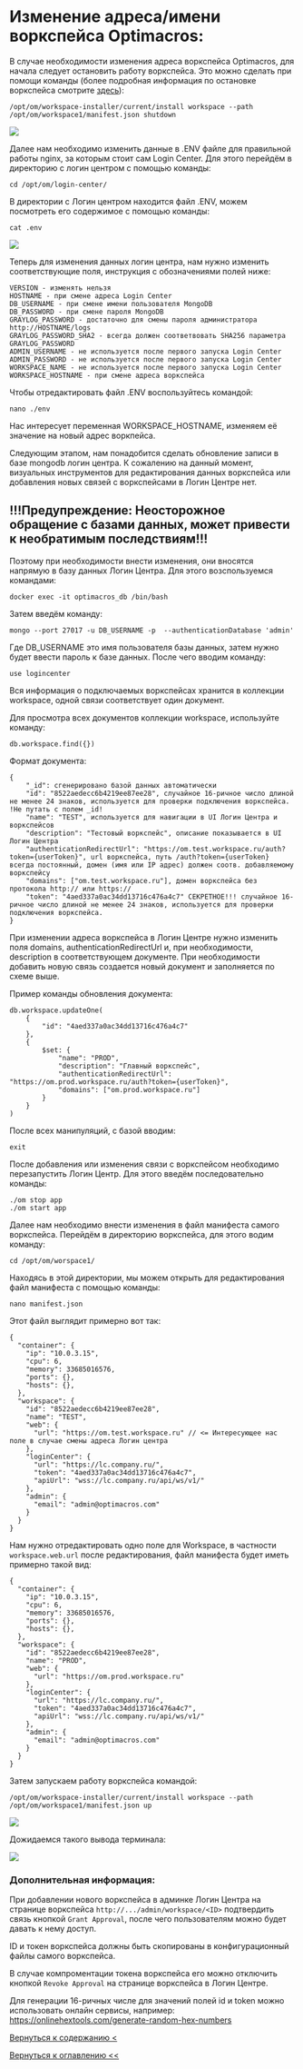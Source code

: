 # Изменение адреса/имени воркспейса Optimacros:

В случае необходимости изменения адреса воркспейса Optimacros, для начала следует остановить работу воркспейса. Это можно сделать 
при помощи команды (более подробная информация по остановке воркспейса смотрите [здесь](refresh.md)):

```/opt/om/workspace-installer/current/install workspace --path /opt/om/workspace1/manifest.json shutdown```

![](./pictures/sshPutty3.jpg)

Далее нам необходимо изменить данные в .ENV файле для правильной работы nginx, за которым стоит сам Login Center. Для 
этого перейдём в директорию с логин центром с помощью команды:

`cd /opt/om/login-center/`

В директории с Логин центром находится файл .ENV, можем посмотреть его содержимое с помощью команды:

`cat .env`

![](./pictures/catEnv.png)

Теперь для изменения данных логин центра, нам нужно изменить соответствующие поля, инструкция с обозначениями полей ниже:

```
VERSION - изменять нельзя
HOSTNAME - при смене адреса Login Center
DB_USERNAME - при смене имени пользователя MongoDB
DB_PASSWORD - при смене пароля MongoDB
GRAYLOG_PASSWORD - достаточно для смены пароля администратора http://HOSTNAME/logs
GRAYLOG_PASSWORD_SHA2 - всегда должен соответвовать SHA256 параметра GRAYLOG_PASSWORD
ADMIN_USERNAME - не используется после первого запуска Login Center
ADMIN_PASSWORD - не используется после первого запуска Login Center
WORKSPACE_NAME - не используется после первого запуска Login Center
WORKSPACE_HOSTNAME - при смене адреса воркспейса
```

Чтобы отредактировать файл .ENV воспользуйтесь командой:

`nano ./env`

Нас интересует переменная WORKSPACE_HOSTNAME, изменяем её значение на новый адрес воркпейса.

Следующим этапом, нам понадобится сделать обновление записи в базе mongodb логин центра.
К сожалению на данный момент, визуальных инструментов для редактирования данных воркспейса или добавления новых связей с
 воркспейсами в Логин Центре нет. 
 
 ## !!!Предупреждение: Неосторожное обращение с базами данных, может привести к необратимым последствиям!!!
 
 Поэтому при необходимости внести изменения, они вносятся напрямую в базу данных Логин 
 Центра. Для этого возспользуемся командами:
 
`docker exec -it optimacros_db /bin/bash`

Затем введём команду:

`mongo --port 27017 -u DB_USERNAME -p  --authenticationDatabase 'admin'`

Где DB_USERNAME это имя пользователя базы данных, затем нужно будет ввести пароль к базе данных. После чего вводим 
команду:

`use logincenter`

Вся информация о подключаемых воркспейсах хранится в коллекции workspace, одной связи соответствует один документ.

Для просмотра всех документов коллекции workspace, используйте команду:

```
db.workspace.find({})
```

Формат документа:

```
{
    "_id": сгенерировано базой данных автоматически
    "id": "8522aedecc6b4219ee87ee28", случайное 16-ричное число длиной не менее 24 знаков, используется для проверки подключения воркспейса. !Не путать с полем _id!
    "name": "TEST", используется для навигации в UI Логин Центра и воркспейсов
    "description": "Тестовый воркспейс", описание показывается в UI Логин Центра
    "authenticationRedirectUrl": "https://om.test.workspace.ru/auth?token={userToken}", url воркспейса, путь /auth?token={userToken} всегда постоянный, домен (имя или IP адрес) должен соотв. добавляемому воркспейсу
    "domains": ["om.test.workspace.ru"], домен воркспейса без протокола http:// или https://
    "token": "4aed337a0ac34dd13716c476a4c7" СЕКРЕТНОЕ!!! случайное 16-ричное число длиной не менее 24 знаков, используется для проверки подключения воркспейса. 
}
```

При изменении адреса воркспейса в Логин Центре нужно изменить поля domains, authenticationRedirectUrl и, при необходимости, description в соответствующем документе.
При необходимости добавить новую связь создается новый документ и заполняется по схеме выше.

Пример команды обновления документа:

```
db.workspace.updateOne(
    {
        "id": "4aed337a0ac34dd13716c476a4c7"
    },
    {
        $set: {
            "name": "PROD",
            "description": "Главный воркспейс",
            "authenticationRedirectUrl": "https://om.prod.workspace.ru/auth?token={userToken}",
            "domains": ["om.prod.workspace.ru"]
        }
    }
)
```

После всех манипуляций, с базой вводим:

`exit`


После добавления или изменения связи с воркспейсом необходимо перезапустить Логин Центр. Для этого введём 
последовательно команды:

```
./om stop app
./om start app
```

Далее нам необходимо внести изменения в файл манифеста самого воркспейса. Перейдём в директорию воркспейса, для этого 
водим команду:

`cd /opt/om/worspace1/`

Находясь в этой директории, мы можем открыть для редактирования файл манифеста с помощью команды:

`nano manifest.json`

Этот файл выглядит примерно вот так:

```
{
  "container": {
    "ip": "10.0.3.15",
    "cpu": 6,
    "memory": 33685016576,
    "ports": {},
    "hosts": {},
  },
  "workspace": {
    "id": "8522aedecc6b4219ee87ee28",
    "name": "TEST",
    "web": {
      "url": "https://om.test.workspace.ru" // <= Интересующее нас поле в случае смены адреса Логин центра
    },
    "loginCenter": {
      "url": "https://lc.company.ru/",
      "token": "4aed337a0ac34dd13716c476a4c7",
      "apiUrl": "wss://lc.company.ru/api/ws/v1/"
    },
    "admin": {
      "email": "admin@optimacros.com"
    }
  }
}
```

Нам нужно отредактировать одно поле для Workspace, в частности `workspace.web.url`
после редактирования, файл манифеста будет иметь примерно такой вид: 

```
{
  "container": {
    "ip": "10.0.3.15",
    "cpu": 6,
    "memory": 33685016576,
    "ports": {},
    "hosts": {},
  },
  "workspace": {
    "id": "8522aedecc6b4219ee87ee28",
    "name": "PROD",
    "web": {
      "url": "https://om.prod.workspace.ru"
    },
    "loginCenter": {
      "url": "https://lc.company.ru/",
      "token": "4aed337a0ac34dd13716c476a4c7",
      "apiUrl": "wss://lc.company.ru/api/ws/v1/"
    },
    "admin": {
      "email": "admin@optimacros.com"
    }
  }
}
```

Затем запускаем работу воркспейса командой:

```/opt/om/workspace-installer/current/install workspace --path /opt/om/workspace1/manifest.json up```

![](./pictures/sshPutty7.jpg)

Дожидаемся такого вывода терминала:

![](./pictures/sshPutty8.jpg)

### Дополнительная информация:
При добавлении нового воркспейса в админке Логин Центра на странице воркспейса `http://.../admin/workspace/<ID>` 
подтвердить связь кнопкой `Grant Approval`, после чего пользователям можно будет давать к нему доступ. 

ID и токен воркспейса должны быть скопированы в конфигурационный файлы самого воркспейса.

В случае компроментации токена воркспейса его можно отключить кнопкой `Revoke Approval` на странице воркспейса в Логин 
Центре.

Для генерации 16-ричных числе для значений полей id и token можно использовать онлайн сервисы, например: 
https://onlinehextools.com/generate-random-hex-numbers
  
[Вернуться к содержанию <](contents.md)

[Вернуться к оглавлению <<](index.md)
